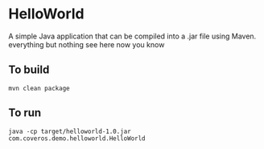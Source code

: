 HelloWorld
==========

A simple Java application that can be compiled into a .jar file using Maven. everything but nothing see here now you know

To build
--------
    mvn clean package

To run
------
    java -cp target/helloworld-1.0.jar com.coveros.demo.helloworld.HelloWorld
